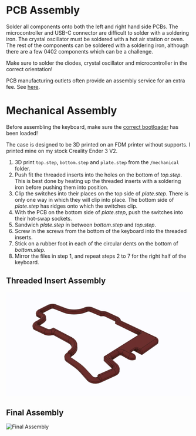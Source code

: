 # PCB Assembly

Solder all components onto both the left and right hand side PCBs.
The microcontroller and USB-C connector are difficult to solder with a soldering iron.
The crystal oscillator must be soldered with a hot air station or oven.
The rest of the components can be soldered with a soldering iron, although there are a few 0402 components which can be a challenge.

Make sure to solder the diodes, crystal oscillator and microcontroller in the correct orientation!

PCB manufacturing outlets often provide an assembly service for an extra fee.
See [here](./order.md#Assembly).

# Mechanical Assembly

Before assembling the keyboard, make sure the [correct bootloader](./program.md#Bootloader) has been loaded!

The case is designed to be 3D printed on an FDM printer without supports.
I printed mine on my stock Creality Ender 3 V2.

1. 3D print `top.step`, `bottom.step` and `plate.step` from the `/mechanical` folder.
2. Push fit the threaded inserts into the holes on the bottom of *top.step*.
   This is best done by heating up the threaded inserts with a soldering iron before pushing them into position.
3. Clip the switches into their places on the top side of *plate.step*.
   There is only one way in which they will clip into place.
   The bottom side of *plate.step* has ridges onto which the switches clip.
4. With the PCB on the bottom side of *plate.step*, push the switches into their hot-swap sockets.
5. Sandwich *plate.step* in between *bottom.step* and *top.step*.
6. Screw in the screws from the bottom of the keyboard into the threaded inserts.
7. Stick on a rubber foot in each of the circular dents on the bottom of *bottom.step*.
8. Mirror the files in step 1, and repeat steps 2 to 7 for the right half of the keyboard.

## Threaded Insert Assembly
![Threaded Inserts](../collateral/animations/threaded-insert-assembly.gif)
## Final Assembly
![Final Assembly](../collateral/animations/3435-assembly.gif)
